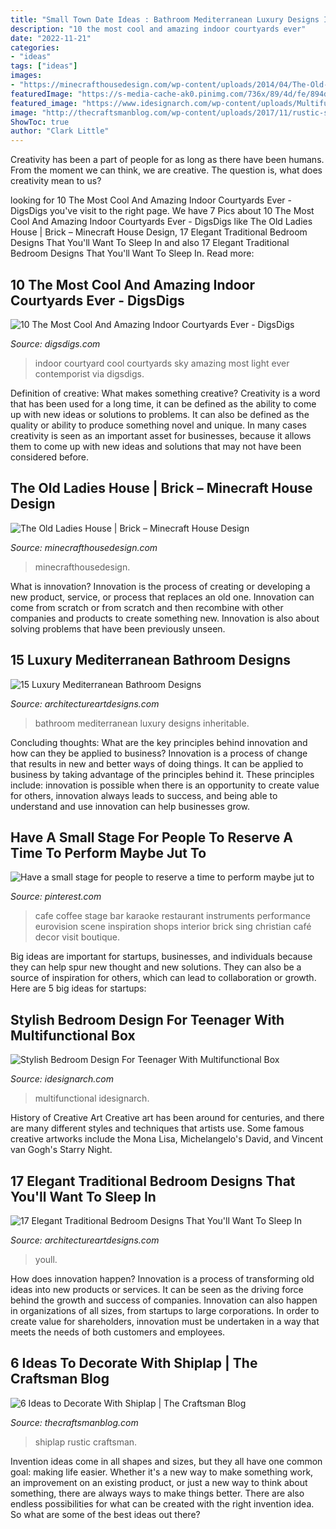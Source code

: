 ```yaml
---
title: "Small Town Date Ideas : Bathroom Mediterranean Luxury Designs Inheritable"
description: "10 the most cool and amazing indoor courtyards ever"
date: "2022-11-21"
categories:
- "ideas"
tags: ["ideas"]
images:
- "https://minecrafthousedesign.com/wp-content/uploads/2014/04/The-Old-Ladys-House-minecraft-ideas-brick-3.jpg"
featuredImage: "https://s-media-cache-ak0.pinimg.com/736x/89/4d/fe/894dfeee076f70b90769d578abb8a525--small-cafe-a-small.jpg"
featured_image: "https://www.idesignarch.com/wp-content/uploads/Multifunctional-Bedroom-Box_5.jpg"
image: "http://thecraftsmanblog.com/wp-content/uploads/2017/11/rustic-shiplap.png"
ShowToc: true
author: "Clark Little"
---
```



Creativity has been a part of people for as long as there have been humans. From the moment we can think, we are creative. The question is, what does creativity mean to us?

	

		
looking for 10 The Most Cool And Amazing Indoor Courtyards Ever - DigsDigs you've visit to the right page. We have 7 Pics about 10 The Most Cool And Amazing Indoor Courtyards Ever - DigsDigs like The Old Ladies House | Brick – Minecraft House Design, 17 Elegant Traditional Bedroom Designs That You&#039;ll Want To Sleep In and also 17 Elegant Traditional Bedroom Designs That You&#039;ll Want To Sleep In. Read more:
		
    
## 10 The Most Cool And Amazing Indoor Courtyards Ever - DigsDigs

<img loading=lazy src="https://www.digsdigs.com/photos/10-the-most-cool-and-amazing-indoor-courtyards-ever5.jpg" onerror="this.onerror=null;this.src='https://tse2.mm.bing.net/th?id=OIP.wyoVBaQL7ApUvk89kGThmQHaLC&amp;pid=15.1';" alt="10 The Most Cool And Amazing Indoor Courtyards Ever - DigsDigs">

_Source: digsdigs.com_

>indoor courtyard cool courtyards sky amazing most light ever contemporist via digsdigs. 

	

Definition of creative: What makes something creative?
Creativity is a word that has been used for a long time, it can be defined as the ability to come up with new ideas or solutions to problems. It can also be defined as the quality or ability to produce something novel and unique. In many cases creativity is seen as an important asset for businesses, because it allows them to come up with new ideas and solutions that may not have been considered before.

    
## The Old Ladies House | Brick – Minecraft House Design

<img loading=lazy src="https://minecrafthousedesign.com/wp-content/uploads/2014/04/The-Old-Ladys-House-minecraft-ideas-brick-3.jpg" onerror="this.onerror=null;this.src='https://tse3.mm.bing.net/th?id=OIP.ZNLqT-PjAr1R6m888u-HgAHaET&amp;pid=15.1';" alt="The Old Ladies House | Brick – Minecraft House Design">

_Source: minecrafthousedesign.com_

>minecrafthousedesign. 

	

What is innovation?
Innovation is the process of creating or developing a new product, service, or process that replaces an old one. Innovation can come from scratch or from scratch and then recombine with other companies and products to create something new. Innovation is also about solving problems that have been previously unseen.

    
## 15 Luxury Mediterranean Bathroom Designs

<img loading=lazy src="https://www.architectureartdesigns.com/wp-content/uploads/2014/08/15-Luxury-Mediterranean-Bathroom-Designs-13.jpg" onerror="this.onerror=null;this.src='https://tse3.mm.bing.net/th?id=OIP.-RWDILnwMkt5KnP2wG0xxgHaJ4&amp;pid=15.1';" alt="15 Luxury Mediterranean Bathroom Designs">

_Source: architectureartdesigns.com_

>bathroom mediterranean luxury designs inheritable. 

	

Concluding thoughts: What are the key principles behind innovation and how can they be applied to business?
Innovation is a process of change that results in new and better ways of doing things. It can be applied to business by taking advantage of the principles behind it. These principles include: innovation is possible when there is an opportunity to create value for others, innovation always leads to success, and being able to understand and use innovation can help businesses grow.

    
## Have A Small Stage For People To Reserve A Time To Perform Maybe Jut To

<img loading=lazy src="https://s-media-cache-ak0.pinimg.com/736x/89/4d/fe/894dfeee076f70b90769d578abb8a525--small-cafe-a-small.jpg" onerror="this.onerror=null;this.src='https://tse3.mm.bing.net/th?id=OIP.Ar0oQlzWD3wYIUSyTyKbAgAAAA&amp;pid=15.1';" alt="Have a small stage for people to reserve a time to perform maybe jut to">

_Source: pinterest.com_

>cafe coffee stage bar karaoke restaurant instruments performance eurovision scene inspiration shops interior brick sing christian café decor visit boutique. 

	

Big ideas are important for startups, businesses, and individuals because they can help spur new thought and new solutions. They can also be a source of inspiration for others, which can lead to collaboration or growth. Here are 5 big ideas for startups:

    
## Stylish Bedroom Design For Teenager With Multifunctional Box

<img loading=lazy src="https://www.idesignarch.com/wp-content/uploads/Multifunctional-Bedroom-Box_5.jpg" onerror="this.onerror=null;this.src='https://tse1.mm.bing.net/th?id=OIP.SWPCbeukBZpzN3BQqFi5LQHaLB&amp;pid=15.1';" alt="Stylish Bedroom Design For Teenager With Multifunctional Box">

_Source: idesignarch.com_

>multifunctional idesignarch. 

	

History of Creative Art
Creative art has been around for centuries, and there are many different styles and techniques that artists use. Some famous creative artworks include the Mona Lisa, Michelangelo's David, and Vincent van Gogh's Starry Night.

    
## 17 Elegant Traditional Bedroom Designs That You&#039;ll Want To Sleep In

<img loading=lazy src="https://www.architectureartdesigns.com/wp-content/uploads/2015/07/17-Elegant-Traditional-Bedroom-Designs-That-Youll-Want-To-Sleep-In-12.jpg" onerror="this.onerror=null;this.src='https://tse4.mm.bing.net/th?id=OIP.CbfTvB2oLhx3yTRxEVpAWAHaH3&amp;pid=15.1';" alt="17 Elegant Traditional Bedroom Designs That You&#039;ll Want To Sleep In">

_Source: architectureartdesigns.com_

>youll. 

	

How does innovation happen?
Innovation is a process of transforming old ideas into new products or services. It can be seen as the driving force behind the growth and success of companies. Innovation can also happen in organizations of all sizes, from startups to large corporations. In order to create value for shareholders, innovation must be undertaken in a way that meets the needs of both customers and employees.

    
## 6 Ideas To Decorate With Shiplap | The Craftsman Blog

<img loading=lazy src="http://thecraftsmanblog.com/wp-content/uploads/2017/11/rustic-shiplap.png" onerror="this.onerror=null;this.src='https://tse2.mm.bing.net/th?id=OIP.acHmwkw6TgKIetDF9KYw-QHaJ2&amp;pid=15.1';" alt="6 Ideas to Decorate With Shiplap | The Craftsman Blog">

_Source: thecraftsmanblog.com_

>shiplap rustic craftsman. 

	

Invention ideas come in all shapes and sizes, but they all have one common goal: making life easier. Whether it's a new way to make something work, an improvement on an existing product, or just a new way to think about something, there are always ways to make things better. There are also endless possibilities for what can be created with the right invention idea. So what are some of the best ideas out there?


